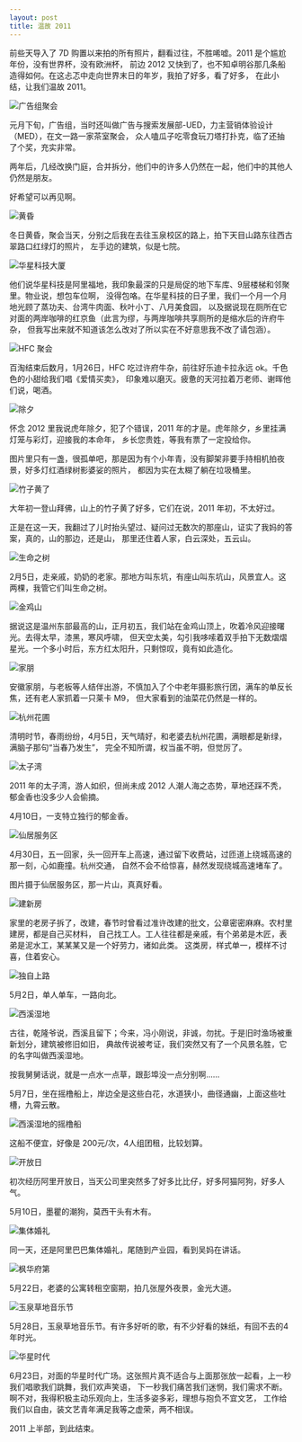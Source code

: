 ```yaml
---
layout: post
title: 温故 2011
---
```


前些天导入了 7D 购置以来拍的所有照片，翻看过往，不胜唏嘘。2011 是个尴尬年份，没有世界杯，没有欧洲杯，
前边 2012 又快到了，也不知卓明谷那几条船造得如何。在这忐忑中走向世界末日的年岁，我拍了好多，看了好多，
在此小结，让我们温故 2011。

![广告组聚会](http://pic.yupoo.com/yicai-cyj_v/CC2M1knz/Hk2Fa.jpg)

元月下旬，广告组，当时还叫做广告与搜索发展部-UED，力主营销体验设计（MED），在文一路一家茶室聚会，
众人嗑瓜子吃零食玩刀塔打扑克，临了还抽了个奖，充实非常。

两年后，几经改换门庭，合并拆分，他们中的许多人仍然在一起，他们中的其他人仍然是朋友。

好希望可以再见啊。

![黄昏](http://pic.yupoo.com/yicai-cyj_v/CC2M1OSi/J730H.jpg)

冬日黄昏，聚会当天，分别之后我在去往玉泉校区的路上，拍下天目山路东往西古翠路口红绿灯的照片，
左手边的建筑，似是七院。

![华星科技大厦](http://pic.yupoo.com/yicai-cyj_v/CC2M2fo6/dMyeV.jpg)

他们说华星科技是阿里福地，我印象最深的只是局促的地下车库、9层楼梯和邻聚里。物业说，想包车位啊，
没得包咯。在华星科技的日子里，我们一个月一个月地光顾了蒸功夫、台湾牛肉面、秋叶小丁、八月美食园，
以及据说现在厕所在它对面的两岸咖啡的红京鱼（此言为缪，与两岸咖啡共享厕所的是缩水后的许府牛杂，
但我写出来就不知道该怎么改对了所以实在不好意思我不改了请包涵）。

![HFC 聚会](http://pic.yupoo.com/yicai-cyj_v/CC2M3s0U/11jhSF.jpg)

百淘结束后数月，1月26日，HFC 吃过许府牛杂，前往好乐迪卡拉永远 ok。千色色的小甜给我们唱《爱情买卖》，
印象难以磨灭。疲惫的天河拉着万老师、谢晖他们说，喝酒。

![除夕](http://pic.yupoo.com/yicai-cyj_v/CC2M3Uev/2vwjp.jpg)

怀念 2012 里我说虎年除夕，犯了个错误，2011 年的才是。虎年除夕，乡里挂满灯笼与彩灯，迎接我的本命年，
乡长您贵姓，等我有票了一定投给你。

图片里只有一盏，很孤单吧，那是因为有个小年青，没有脚架非要手持相机拍夜景，好多灯红酒绿树影婆娑的照片，
都因为实在太糊了躺在垃圾桶里。

![竹子黄了](http://pic.yupoo.com/yicai-cyj_v/CC2M4FNc/78W34.jpg)

大年初一登山拜佛，山上的竹子黄了好多，它们在说，2011 年初，不太好过。

正是在这一天，我翻过了儿时抬头望过、疑问过无数次的那座山，证实了我妈的答案，真的，山的那边，还是山，
那里还住着人家，白云深处，五云山。

![生命之树](http://pic.yupoo.com/yicai-cyj_v/CC2M5YV3/gFUwB.jpg)

2月5日，走亲戚，奶奶的老家。那地方叫东坑，有座山叫东坑山，风景宜人。这两棵，我管它们叫生命之树。

![金鸡山](http://pic.yupoo.com/yicai-cyj_v/CC2M68TD/U2ARd.jpg)

据说这是温州东部最高的山，正月初五，我们站在金鸡山顶上，吹着冷风迎接曙光。去得太早，漆黑，寒风呼啸，
但天空太美，勾引我哆嗦着双手拍下无数熠熠星光。一个多小时后，东方红太阳升，只剩惊叹，竟有如此造化。

![家朋](http://pic.yupoo.com/yicai-cyj_v/CC2M6Nt8/Ss5ZH.jpg)

安徽家朋，与老板等人结伴出游，不慎加入了个中老年摄影旅行团，满车的单反长焦，还有老人家抓着一只莱卡 M9，
但大家看到的油菜花仍然是一样的。

![杭州花圃](http://pic.yupoo.com/yicai-cyj_v/CC2M876V/zeZHU.jpg)

清明时节，春雨纷纷，4月5日，天气晴好，和老婆去杭州花圃，满眼都是新绿，满脑子那句“当春乃发生”，
完全不知所谓，权当虽不明，但觉厉了。

![太子湾](http://pic.yupoo.com/yicai-cyj_v/CC2M99VW/Nu6Zt.jpg)

2011 年的太子湾，游人如织，但尚未成 2012 人潮人海之态势，草地还踩不秃，郁金香也没多少人会偷摘。

4月10日，一支特立独行的郁金香。

![仙居服务区](http://pic.yupoo.com/yicai-cyj_v/CC2M8vjU/bjsSF.jpg)

4月30日，五一回家，头一回开车上高速，通过留下收费站，过匝道上绕城高速的那一刻，心如鹿撞。杭州交通，
自然不会不给惊喜，赫然发现绕城高速堵车了。

图片摄于仙居服务区，那一片山，真真好看。

![建新房](http://pic.yupoo.com/yicai-cyj_v/CC2M94jO/dIJSJ.jpg)

家里的老房子拆了，改建，春节时曾看过准许改建的批文，公章密密麻麻。农村里建房，都是自己买材料，
自己找工人。工人往往都是亲戚，有个弟弟是木匠，表弟是泥水工，某某某又是一个好劳力，诸如此类。
这类房，样式单一，模样不讨喜，住着安心。

![独自上路](http://pic.yupoo.com/yicai-cyj_v/CC2Mb67o/SDy5t.jpg)

5月2日，单人单车，一路向北。

![西溪湿地](http://pic.yupoo.com/yicai-cyj_v/CC2Mcc7C/c4JDC.jpg)

古往，乾隆爷说，西溪且留下；今来，冯小刚说，非诚，勿扰。于是旧时渔场被重新划分，建筑被修旧如旧，
典故传说被考证，我们突然又有了一个风景名胜，它的名字叫做西溪湿地。

按我舅舅话说，就是一点水一点草，跟彭埠没一点分别啊……

5月7日，坐在摇橹船上，岸边全是这些白花，水道狭小，曲径通幽，上面这些吐槽，九霄云散。

![西溪湿地的摇橹船](http://pic.yupoo.com/yicai-cyj_v/CC2Mbymd/N6M6w.jpg)

这船不便宜，好像是 200元/次，4人组团租，比较划算。

![开放日](http://pic.yupoo.com/yicai-cyj_v/CC2MdPZw/rChyd.jpg)

初次经历阿里开放日，当天公司里突然多了好多比比仔，好多阿猫阿狗，好多人气。

5月10日，墨瞿的潮狗，莫西干头有木有。

![集体婚礼](http://pic.yupoo.com/yicai-cyj_v/CC2MdgmL/Uu8gA.jpg)

同一天，还是阿里巴巴集体婚礼，尾随到产业园，看到吴妈在讲话。

![枫华府第](http://pic.yupoo.com/yicai-cyj_v/CC2Me9Ca/HI18I.jpg)

5月22日，老婆的公寓转租空窗期，拍几张屋外夜景，金光大道。

![玉泉草地音乐节](http://pic.yupoo.com/yicai-cyj_v/CC2MfM0S/Bt7sp.jpg)

5月28日，玉泉草地音乐节。有许多好听的歌，有不少好看的妹纸，有回不去的4年时光。

![华星时代](http://pic.yupoo.com/yicai-cyj_v/CC2MhhAo/DX5Rh.jpg)

6月23日，对面的华星时代广场。这张照片真不适合与上面那张放一起看，上一秒我们唱歌我们跳舞，我们欢声笑语，
下一秒我们痛苦我们迷惘，我们需求不断。啊不对，我得积极主动乐观向上，生活多姿多彩，理想与抱负不宜文艺，
工作给我们以自由，装文艺青年满足我等之虚荣，两不相误。

2011 上半部，到此结束。